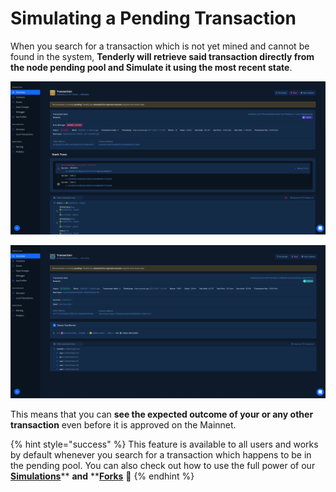# Simulating a Pending Transaction

When you search for a transaction which is not yet mined and cannot be found in the system, **Tenderly will retrieve said transaction directly from the node pending pool and Simulate it using the most recent state**.

![Simulated Pending Transaction - Failed](<../../.gitbook/assets/Screenshot 2021-11-25 at 11.13.15.png>)

![Simulated Pending Transaction - Successful](<../../.gitbook/assets/Screenshot 2021-11-25 at 11.23.42.png>)

This means that you can **see the expected outcome of your or any other transaction** even before it is approved on the Mainnet.

{% hint style="success" %}
This feature is available to all users and works by default whenever you search for a transaction which happens to be in the pending pool. You can also check out how to use the full power of our [**Simulations**](../../simulations-and-forks/how-to-simulate-a-transaction/)** **and** **[**Forks**](../../simulations-and-forks/how-to-create-a-fork/) :rocket:
{% endhint %}
